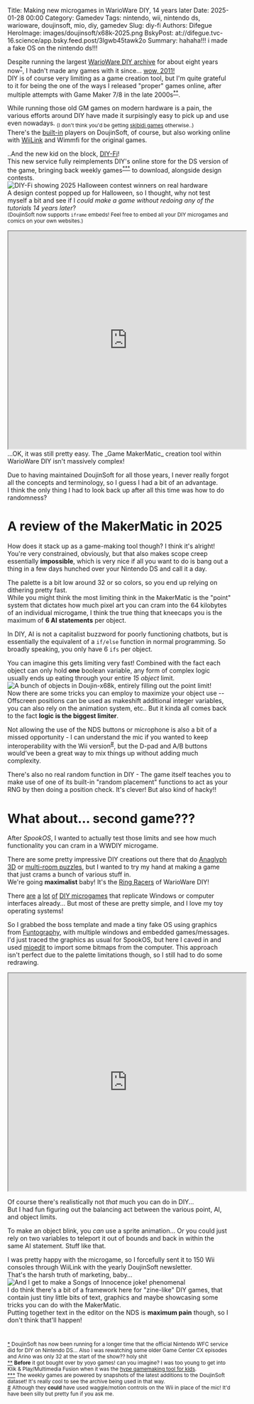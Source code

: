 Title: Making new microgames in WarioWare DIY, 14 years later
Date: 2025-01-28 00:00
Category: Gamedev
Tags: nintendo, wii, nintendo ds, warioware, doujinsoft, mio, diy, gamedev
Slug: diy-fi
Authors: Difegue
HeroImage: images/doujinsoft/x68k-2025.png
BskyPost: at://difegue.tvc-16.science/app.bsky.feed.post/3lgwb45tawk2o
Summary: hahaha!!! i made a fake OS on the nintendo ds!!!

Despite running the largest [WarioWare DIY archive](https://diy.tvc-16.science/) for about eight years now<sup id="ref-1">[*](#note-1)</sup>, I hadn't made any games with it since... [wow, 2011!](https://diy.tvc-16.science/games?id=66ff7257b3d7ea3361c3745ed36ed05e)  
DIY is of course very limiting as a game creation tool, but I'm quite grateful to it for being the one of the ways I released "proper" games online, after multiple attempts with Game Maker 7/8 in the late 2000s<sup id="ref-2">[**](#note-2)</sup>.   

While running those old GM games on modern hardware is a pain, the various efforts around DIY have made it surpisingly easy to pick up and use even nowadays. <sub>(I don't think you'd be getting [skibidi games](https://diy.tvc-16.science/games?id=2d92ffcc9d1ec20a024d37210a35f51d) otherwise..)</sub>  
There's the [built-in](./doujinsoft-3.html) players on DoujinSoft, of course, but also working online with [WiiLink](https://www.wiilink24.com/) and Wimmfi for the original games.  

..And the new kid on the block, [DIY-Fi](https://diy-fi.net/)!  
This new service fully reimplements DIY's online store for the DS version of the game, bringing back weekly games<sup id="ref-3">[***](#note-3)</sup> to download, alongside design contests.  
![DIY-Fi showing 2025 Halloween contest winners on real hardware](./images/doujinsoft/diy-fi.jpg)  
A design contest popped up for Halloween, so I thought, why not test myself a bit and see if I _could make a game without redoing any of the tutorials 14 years later_?  
<sub>(DoujinSoft now supports `iframe` embeds! Feel free to embed all your DIY microgames and comics on your own websites.)</sub>  

<iframe src="https://diy.tvc-16.science/games?id=a7f667db4362842bee783123cd235699#iframe" width="536" height="490"></iframe>  
...OK, it was still pretty easy. The _Game MakerMatic_ creation tool within WarioWare DIY isn't massively complex!  

Due to having maintained DoujinSoft for all those years, I never really forgot all the concepts and terminology, so I guess I had a bit of an advantage.  
I think the only thing I had to look back up after all this time was how to do randomness?  

# A review of the MakerMatic in 2025  
 
How does it stack up as a game-making tool though? I think it's alright!  
You're very constrained, obviously, but that also makes scope creep essentially **impossible**, which is very nice if all you want to do is bang out a thing in a few days hunched over your Nintendo DS and call it a day.  

The palette is a bit low around 32 or so colors, so you end up relying on dithering pretty fast.  
While you might think the most limiting think in the MakerMatic is the "point" system that dictates how much pixel art you can cram into the 64 kilobytes of an individual microgame, I think the true thing that kneecaps you is the maximum of **6 AI statements** per object.  

In DIY, AI is not a capitalist buzzword for poorly functioning chatbots, but is essentially the equivalent of a `if/else` function in normal programming. So broadly speaking, you only have 6 `ifs` per object.  

You can imagine this gets limiting very fast! Combined with the fact each object can only hold **one** boolean variable, any form of complex logic usually ends up eating through your entire _15 object_ limit.  
![A bunch of objects in Doujin-x68k, entirely filling out the point limit!](./images/doujinsoft/diy-objects.jpg)  
Now there are some tricks you can employ to maximize your object use -- Offscreen positions can be used as makeshift additional integer variables, you can also rely on the animation system, etc.. But it kinda all comes back to the fact **logic is the biggest limiter**.  

Not allowing the use of the NDS buttons or microphone is also a bit of a missed opportunity - I can understand the mic if you wanted to keep interoperability with the Wii version<sup id="ref-4">[#](#note-4)</sup>, but the D-pad and A/B buttons would've been a great way to mix things up without adding much complexity. 

There's also no real random function in DIY - The game itself teaches you to make use of one of its built-in "random placement" functions to act as your RNG by then doing a position check. It's clever! But also kind of hacky!!   

# What about... second game??? 

After _SpookOS_, I wanted to actually test those limits and see how much functionality you can cram in a WWDIY microgame.  

There are some pretty impressive DIY creations out there that do [Anaglyph 3D](https://diy.tvc-16.science/games?id=e3c8d428afe0c193710bb0258874e7f2) or [multi-room puzzles](https://diy.tvc-16.science/games?id=e44be2dc1cc27af1de4096c28189290c), but I wanted to try my hand at making a game that just crams a bunch of various stuff in.  
We're going **maximalist** baby! It's the [Ring Racers](https://www.kartkrew.org/) of WarioWare DIY!  

There [are](https://diy.tvc-16.science/games?id=88ba7dd23152109b8712f4a209dd26ef) [a](https://diy.tvc-16.science/games?id=0f14d0ddc0e6def0b45adbdbb16ccc6f) [lot](https://diy.tvc-16.science/games?id=3d7c9d2797d3ce65c3a2dd84ea70d278) [of](https://diy.tvc-16.science/games?id=7a1adf1d1e31185bddf1904d59186e00) [DIY microgames](https://diy.tvc-16.science/games?id=f31e0eb5beefc9336826f92d6a77287b) that replicate Windows or computer interfaces already... But most of these are pretty simple, and I love my toy operating systems!  

So I grabbed the boss template and made a tiny fake OS using graphics from [Funtography](./funtography.html), with multiple windows and embedded games/messages.  
I'd just traced the graphics as usual for SpookOS, but here I caved in and used [mioedit](https://www.romhacking.net/utilities/1011/) to import some bitmaps from the computer. This approach isn't perfect due to the palette limitations though, so I still had to do some redrawing.  

<iframe src="https://diy.tvc-16.science/games?id=2124d89e60265d2535101bc58f7a22fb#iframe" width="536" height="490"></iframe>  

Of course there's realistically not _that_ much you can do in DIY...  
But I had fun figuring out the balancing act between the various point, AI, and object limits.  

To make an object blink, you _can_ use a sprite animation... Or you could just rely on two variables to teleport it out of bounds and back in within the same AI statement. Stuff like that. 

I was pretty happy with the microgame, so I forcefully sent it to 150 Wii consoles through WiiLink with the yearly DoujinSoft newsletter.  
That's the harsh truth of marketing, baby...  
![And I get to make a Songs of Innocence joke! phenomenal](./images/doujinsoft/wiimb-u2.jpg)  
I do think there's a bit of a framework here for "zine-like" DIY games, that contain just tiny little bits of text, graphics and maybe showcasing some tricks you can do with the MakerMatic.  
Putting together text in the editor on the NDS is **maximum pain** though, so I don't think that'll happen!  
#

<sup id="note-1">[\*](#ref-1) DoujinSoft has now been running for a longer time that the official Nintendo WFC service did for DIY on Nintendo DS... Also I was rewatching some older Game Center CX episodes and Arino was only 32 at the start of the show?? holy shit</sup>  
<sup id="note-2">[\*\*](#ref-2) **Before** it got bought over by yoyo games! can you imagine? I was too young to get into Klik & Play/Multimedia Fusion when it was the [hype gamemaking tool for kids](https://jtholen.bandcamp.com/album/new-active-object). </sup>  
<sup id="note-3">[\*\*\*](#ref-3) The weekly games are powered by snapshots of the latest additions to the DoujinSoft dataset! It's really cool to see the archive being used in that way.</sup>   
<sup id="note-4">[#](#ref-4) Although they **could** have used waggle/motion controls on the Wii in place of the mic! It'd have been silly but pretty fun if you ask me.</sup>  